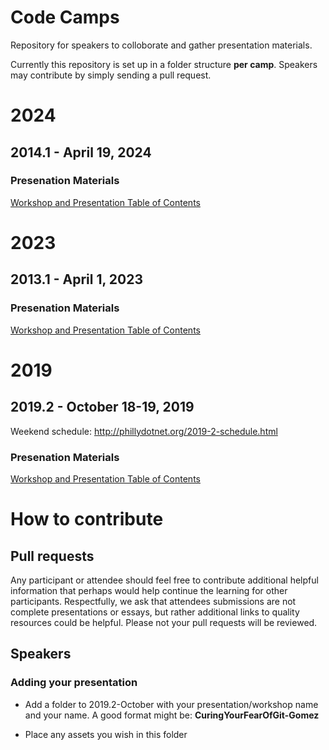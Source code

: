 # Code Camps
Repository for speakers to colloborate and gather presentation materials.

Currently this repository is set up in a folder structure **per camp**.  Speakers may contribute by simply sending a pull request.

# 2024
## 2014.1 - April 19, 2024

### Presenation Materials
[Workshop and Presentation Table of Contents](2024.1-April/README.md)

# 2023
## 2013.1 - April 1, 2023

### Presenation Materials
[Workshop and Presentation Table of Contents](2023.1-April/README.md)

# 2019
## 2019.2 - October 18-19, 2019
Weekend schedule: http://phillydotnet.org/2019-2-schedule.html
### Presenation Materials
[Workshop and Presentation Table of Contents](2019.2-October/README.md)

# How to contribute
## Pull requests
Any participant or attendee should feel free to contribute additional helpful information that perhaps would help continue the learning for other participants.  Respectfully, we ask that attendees submissions are not complete presentations or essays, but rather additional links to quality resources could be helpful.  Please not your pull requests will be reviewed.

## Speakers
### Adding your presentation

- Add a folder to 2019.2-October with your presentation/workshop name and your name.  A good format might be:
**CuringYourFearOfGit-Gomez**

- Place any assets you wish in this folder
